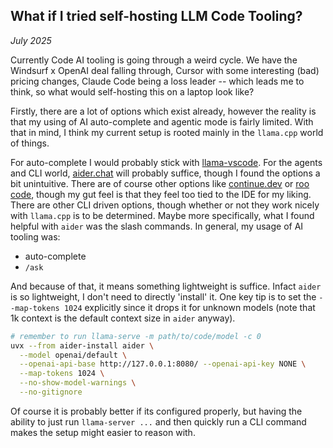 ## What if I tried self-hosting LLM Code Tooling?

_July 2025_

Currently Code AI tooling is going through a weird cycle. We have the Windsurf x OpenAI deal falling through, Cursor with some interesting (bad) pricing changes, Claude Code being a loss leader -- which leads me to think, so what would self-hosting this on a laptop look like? 

Firstly, there are a lot of options which exist already, however the reality is that my using of AI auto-complete and agentic mode is fairly limited. With that in mind, I think my current setup is rooted mainly in the `llama.cpp` world of things. 

For auto-complete I would probably stick with [llama-vscode](https://marketplace.visualstudio.com/items?itemName=ggml-org.llama-vscode). For the agents and CLI world, [aider.chat](http://aider.chat/) will probably suffice, though I found the options a bit unintuitive. There are of course other options like [continue.dev](https://www.continue.dev/) or [roo code](https://roocode.com/), though my gut feel is that they feel too tied to the IDE for my liking. There are other CLI driven options, though whether or not they work nicely with `llama.cpp` is to be determined. Maybe more specifically, what I found helpful with `aider` was the slash commands. In general, my usage of AI tooling was:

- auto-complete
- `/ask`

And because of that, it means something lightweight is suffice. Infact `aider` is so lightweight, I don't need to directly 'install' it. One key tip is to set the `--map-tokens 1024` explicitly since it drops it for unknown models (note that 1k context is the default context size in `aider` anyway).

```sh
# remember to run llama-serve -m path/to/code/model -c 0
uvx --from aider-install aider \
  --model openai/default \
  --openai-api-base http://127.0.0.1:8080/ --openai-api-key NONE \
  --map-tokens 1024 \
  --no-show-model-warnings \
  --no-gitignore 
```

Of course it is probably better if its configured properly, but having the ability to just run `llama-server ...` and then quickly run a CLI command makes the setup might easier to reason with.
